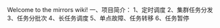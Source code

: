 Welcome to the mirrors wiki!
一、项目简介：
    1、定时调度
    2、集群任务分发
    3、任务分批次
    4、长任务调度
    5、单点故障、任务转移
    6、任务暂停